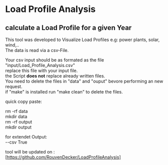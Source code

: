 # Load Profile Analysis

## calculate a Load Profile for a given Year

This tool was developed to Visualize Load Profiles e.g: power plants, solar, wind,..  
The data is read via a csv-File.  


Your csv input should be as formated as the file "input/Load_Profile_Analysis.csv"  
replace this file with your input file.  
the Script **does not** replace already written files.  
You need to delete the files in "data" and "ouput" bevore performing an new request.  
if "make" is installed run "make clean" to delete the files. 

quick copy paste:  

rm -rf data  
mkdir data  
rm -rf output  
mkdir output  

for extendet Output:  
--csv True  

tool will be updated on :  
[https://github.com/RouvenDecker/LoadProfileAnalysis]  
